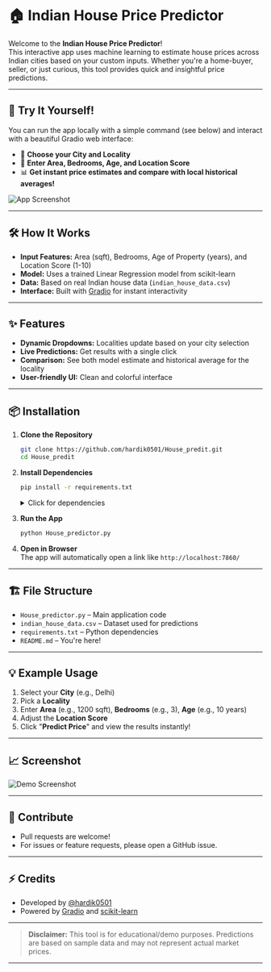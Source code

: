 # 🏠 Indian House Price Predictor

Welcome to the **Indian House Price Predictor**!  
This interactive app uses machine learning to estimate house prices across Indian cities based on your custom inputs. Whether you're a home-buyer, seller, or just curious, this tool provides quick and insightful price predictions.

---

## 🚀 Try It Yourself!

You can run the app locally with a simple command (see below) and interact with a beautiful Gradio web interface:

- 🌆 **Choose your City and Locality**  
- 📐 **Enter Area, Bedrooms, Age, and Location Score**  
- 📊 **Get instant price estimates and compare with local historical averages!**

![App Screenshot](demo_screenshot.png)

---

## 🛠️ How It Works

- **Input Features:** Area (sqft), Bedrooms, Age of Property (years), and Location Score (1-10)
- **Model:** Uses a trained Linear Regression model from scikit-learn
- **Data:** Based on real Indian house data (`indian_house_data.csv`)
- **Interface:** Built with [Gradio](https://gradio.app/) for instant interactivity

---

## ✨ Features

- **Dynamic Dropdowns:** Localities update based on your city selection
- **Live Predictions:** Get results with a single click
- **Comparison:** See both model estimate and historical average for the locality
- **User-friendly UI:** Clean and colorful interface

---

## 📦 Installation

1. **Clone the Repository**
    ```bash
    git clone https://github.com/hardik0501/House_predit.git
    cd House_predit
    ```

2. **Install Dependencies**
    ```bash
    pip install -r requirements.txt
    ```
    <details>
    <summary>Click for dependencies</summary>

    - pandas  
    - scikit-learn  
    - gradio  
    </details>

3. **Run the App**
    ```bash
    python House_predictor.py
    ```

4. **Open in Browser**  
    The app will automatically open a link like `http://localhost:7860/`

---

## 🏗️ File Structure

- `House_predictor.py` – Main application code
- `indian_house_data.csv` – Dataset used for predictions
- `requirements.txt` – Python dependencies
- `README.md` – You're here!

---

## 💡 Example Usage

1. Select your **City** (e.g., Delhi)
2. Pick a **Locality**
3. Enter **Area** (e.g., 1200 sqft), **Bedrooms** (e.g., 3), **Age** (e.g., 10 years)
4. Adjust the **Location Score**
5. Click "**Predict Price**" and view the results instantly!

---

## 📈 Screenshot

![Demo Screenshot](demo_screenshot.png)

---

## 🤝 Contribute

- Pull requests are welcome!  
- For issues or feature requests, please open a GitHub issue.

---

## ⚡ Credits

- Developed by [@hardik0501](https://github.com/hardik0501)
- Powered by [Gradio](https://gradio.app/) and [scikit-learn](https://scikit-learn.org/)

---

> **Disclaimer:** This tool is for educational/demo purposes. Predictions are based on sample data and may not represent actual market prices.

---
